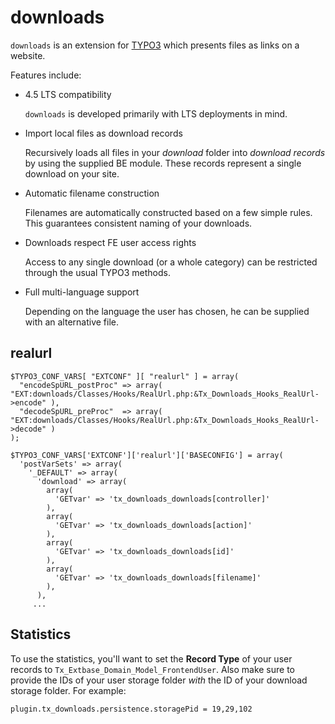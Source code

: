 downloads
=========

`downloads` is an extension for [TYPO3](http://typo3.org/) which presents files as links on a website.

Features include:

- 4.5 LTS compatibility

    `downloads` is developed primarily with LTS deployments in mind.

- Import local files as download records

    Recursively loads all files in your *download* folder into *download records* by using the supplied BE module.
    These records represent a single download on your site.

- Automatic filename construction

    Filenames are automatically constructed based on a few simple rules.
    This guarantees consistent naming of your downloads.

- Downloads respect FE user access rights

    Access to any single download (or a whole category) can be restricted through the usual TYPO3 methods.

- Full multi-language support

    Depending on the language the user has chosen, he can be supplied with an alternative file.

realurl
-------

	$TYPO3_CONF_VARS[ "EXTCONF" ][ "realurl" ] = array(
	  "encodeSpURL_postProc" => array( "EXT:downloads/Classes/Hooks/RealUrl.php:&Tx_Downloads_Hooks_RealUrl->encode" ),
	  "decodeSpURL_preProc"  => array( "EXT:downloads/Classes/Hooks/RealUrl.php:&Tx_Downloads_Hooks_RealUrl->decode" )
	);

    $TYPO3_CONF_VARS['EXTCONF']['realurl']['BASECONFIG'] = array(
      'postVarSets' => array(   
        '_DEFAULT' => array(
          'download' => array(
            array(
              'GETvar' => 'tx_downloads_downloads[controller]'
            ),
            array(
              'GETvar' => 'tx_downloads_downloads[action]'
            ),
            array(
              'GETvar' => 'tx_downloads_downloads[id]'
            ),
            array(
              'GETvar' => 'tx_downloads_downloads[filename]'
            ),
          ),
         ...

Statistics
----------
To use the statistics, you'll want to set the **Record Type** of your user records to `Tx_Extbase_Domain_Model_FrontendUser`. Also make sure to provide the IDs of your user storage folder *with* the ID of your download storage folder. For example:

    plugin.tx_downloads.persistence.storagePid = 19,29,102